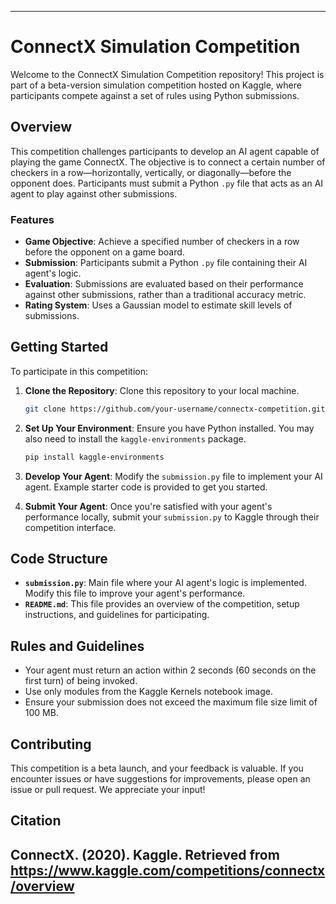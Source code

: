 
---

# ConnectX Simulation Competition

Welcome to the ConnectX Simulation Competition repository! This project is part of a beta-version simulation competition hosted on Kaggle, where participants compete against a set of rules using Python submissions.

## Overview

This competition challenges participants to develop an AI agent capable of playing the game ConnectX. The objective is to connect a certain number of checkers in a row—horizontally, vertically, or diagonally—before the opponent does. Participants must submit a Python `.py` file that acts as an AI agent to play against other submissions.

### Features

- **Game Objective**: Achieve a specified number of checkers in a row before the opponent on a game board.
- **Submission**: Participants submit a Python `.py` file containing their AI agent's logic.
- **Evaluation**: Submissions are evaluated based on their performance against other submissions, rather than a traditional accuracy metric.
- **Rating System**: Uses a Gaussian model to estimate skill levels of submissions.

## Getting Started

To participate in this competition:

1. **Clone the Repository**: Clone this repository to your local machine.
   
   ```bash
   git clone https://github.com/your-username/connectx-competition.git
   ```

2. **Set Up Your Environment**: Ensure you have Python installed. You may also need to install the `kaggle-environments` package.

   ```bash
   pip install kaggle-environments
   ```

3. **Develop Your Agent**: Modify the `submission.py` file to implement your AI agent. Example starter code is provided to get you started.

4. **Submit Your Agent**: Once you're satisfied with your agent's performance locally, submit your `submission.py` to Kaggle through their competition interface.

## Code Structure

- **`submission.py`**: Main file where your AI agent's logic is implemented. Modify this file to improve your agent's performance.
- **`README.md`**: This file provides an overview of the competition, setup instructions, and guidelines for participating.

## Rules and Guidelines

- Your agent must return an action within 2 seconds (60 seconds on the first turn) of being invoked.
- Use only modules from the Kaggle Kernels notebook image.
- Ensure your submission does not exceed the maximum file size limit of 100 MB.

## Contributing

This competition is a beta launch, and your feedback is valuable. If you encounter issues or have suggestions for improvements, please open an issue or pull request. We appreciate your input!

## Citation

ConnectX. (2020). Kaggle. Retrieved from https://www.kaggle.com/competitions/connectx/overview
---
